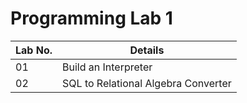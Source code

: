 # Programming Lab 1

|Lab No.|Details|
|---|---|
|01|Build an Interpreter|
|02|SQL to Relational Algebra Converter|
